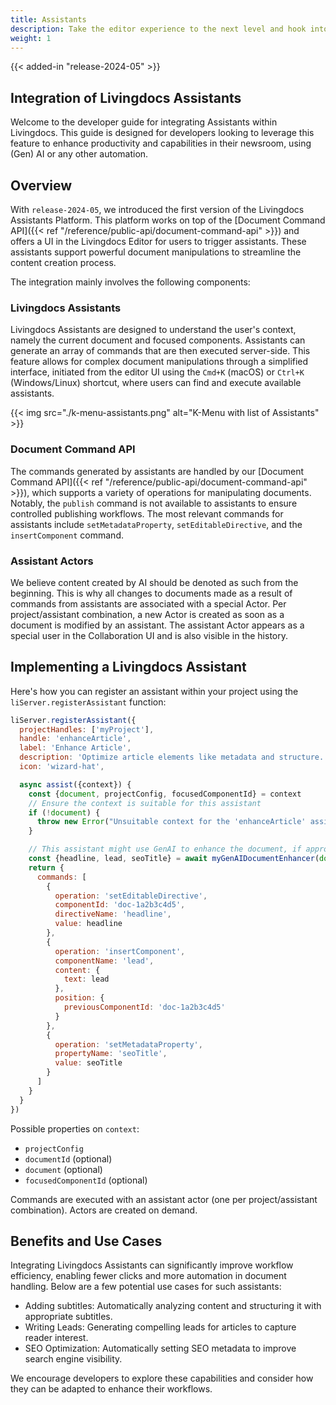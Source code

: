 ```yaml
---
title: Assistants
description: Take the editor experience to the next level and hook into Livingdocs Assistants
weight: 1
---
```


{{< added-in "release-2024-05" >}}

## Integration of Livingdocs Assistants

Welcome to the developer guide for integrating Assistants within Livingdocs.
This guide is designed for developers looking to leverage this feature to enhance productivity and capabilities in their newsroom, using (Gen) AI or any other automation.

## Overview

With `release-2024-05`, we introduced the first version of the Livingdocs Assistants Platform. This platform works on top of the [Document Command API]({{< ref "/reference/public-api/document-command-api" >}}) and offers a UI in the Livingdocs Editor for users to trigger assistants.
These assistants support powerful document manipulations to streamline the content creation process.

The integration mainly involves the following components:

### Livingdocs Assistants

Livingdocs Assistants are designed to understand the user's context, namely the current document and focused components.
Assistants can generate an array of commands that are then executed server-side.
This feature allows for complex document manipulations through a simplified interface,
initiated from the editor UI using the `Cmd+K` (macOS) or `Ctrl+K` (Windows/Linux) shortcut,
where users can find and execute available assistants.

{{< img src="./k-menu-assistants.png" alt="K-Menu with list of Assistants" >}}

### Document Command API

The commands generated by assistants are handled by our [Document Command API]({{< ref "/reference/public-api/document-command-api" >}}),
which supports a variety of operations for manipulating documents.
Notably, the `publish` command is not available to assistants to ensure controlled publishing workflows.
The most relevant commands for assistants include `setMetadataProperty`, `setEditableDirective`, and the `insertComponent` command.

### Assistant Actors

We believe content created by AI should be denoted as such from the beginning. This is why all changes to documents made
as a result of commands from assistants are associated with a special Actor.
Per project/assistant combination, a new Actor is created as soon as a document is modified by an assistant.
The assistant Actor appears as a special user in the Collaboration UI and is also visible in the history.

## Implementing a Livingdocs Assistant

Here's how you can register an assistant within your project using the `liServer.registerAssistant` function:

```javascript
liServer.registerAssistant({
  projectHandles: ['myProject'],
  handle: 'enhanceArticle',
  label: 'Enhance Article',
  description: 'Optimize article elements like metadata and structure.',
  icon: 'wizard-hat',

  async assist({context}) {
    const {document, projectConfig, focusedComponentId} = context
    // Ensure the context is suitable for this assistant
    if (!document) {
      throw new Error("Unsuitable context for the 'enhanceArticle' assistant.");
    }

    // This assistant might use GenAI to enhance the document, if appropriate
    const {headline, lead, seoTitle} = await myGenAIDocumentEnhancer(document)
    return {
      commands: [
        {
          operation: 'setEditableDirective',
          componentId: 'doc-1a2b3c4d5',
          directiveName: 'headline',
          value: headline
        },
        {
          operation: 'insertComponent',
          componentName: 'lead',
          content: {
            text: lead
          },
          position: {
            previousComponentId: 'doc-1a2b3c4d5'
          }
        },
        {
          operation: 'setMetadataProperty',
          propertyName: 'seoTitle',
          value: seoTitle
        }
      ]
    }
  }
})
```

Possible properties on `context`:
- `projectConfig`
- `documentId` (optional)
- `document` (optional)
- `focusedComponentId` (optional)

Commands are executed with an assistant actor (one per project/assistant combination).
Actors are created on demand.

## Benefits and Use Cases

Integrating Livingdocs Assistants can significantly improve workflow efficiency, enabling fewer clicks and more automation in document handling.
Below are a few potential use cases for such assistants:

- Adding subtitles: Automatically analyzing content and structuring it with appropriate subtitles.
- Writing Leads: Generating compelling leads for articles to capture reader interest.
- SEO Optimization: Automatically setting SEO metadata to improve search engine visibility.

We encourage developers to explore these capabilities and consider how they can be adapted to enhance their workflows.
